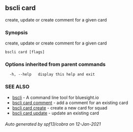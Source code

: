 ## bscli card

create, update or create comment for a given card

### Synopsis

create, update or create comment for a given card
	

```
bscli card [flags]
```

### Options inherited from parent commands

```
  -h, --help   display this help and exit
```

### SEE ALSO

* [bscli](bscli.md)	 - A command line tool for bluesight.io
* [bscli card comment](bscli_card_comment.md)	 - add a comment for an existing card
* [bscli card create](bscli_card_create.md)	 - create a new card for squad
* [bscli card update](bscli_card_update.md)	 - update an existing card

###### Auto generated by spf13/cobra on 12-Jan-2021
